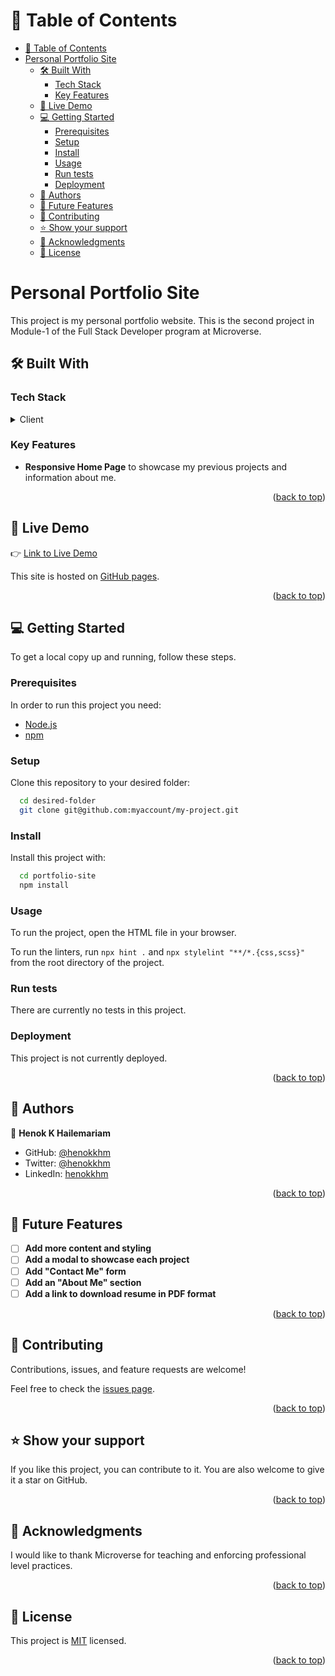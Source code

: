 <a name="readme-top"></a>

<!-- TABLE OF CONTENTS -->

# 📗 Table of Contents

- [📗 Table of Contents](#-table-of-contents)
- [Personal Portfolio Site ](#personal-portfolio-site-)
  - [🛠 Built With ](#-built-with-)
    - [Tech Stack ](#tech-stack-)
    - [Key Features ](#key-features-)
  - [🚀 Live Demo ](#-live-demo-)
  - [💻 Getting Started ](#-getting-started-)
    - [Prerequisites](#prerequisites)
    - [Setup](#setup)
    - [Install](#install)
    - [Usage](#usage)
    - [Run tests](#run-tests)
    - [Deployment](#deployment)
  - [👥 Authors ](#-authors-)
  - [🔭 Future Features ](#-future-features-)
  - [🤝 Contributing ](#-contributing-)
  - [⭐️ Show your support ](#️-show-your-support-)
  - [🙏 Acknowledgments ](#-acknowledgments-)
  - [📝 License ](#-license-)

<!-- PROJECT DESCRIPTION -->

# Personal Portfolio Site <a name="about-project"></a>

This project is my personal portfolio website. This is the second project in Module-1 of the Full Stack Developer program at Microverse.

## 🛠 Built With <a name="built-with"></a>

### Tech Stack <a name="tech-stack"></a>

<details>
  <summary>Client</summary>
  <ul>
    <li><a href="https://developer.mozilla.org/en-US/docs/Web/HTML">HTML</a></li>
    <li><a href="https://developer.mozilla.org/en-US/docs/Web/CSS">CSS</a></li>
  </ul>
</details>

</details>

<!-- Features -->

### Key Features <a name="key-features"></a>

- **Responsive Home Page** to showcase my previous projects and information about me.

<p align="right">(<a href="#readme-top">back to top</a>)</p>

<!-- LIVE DEMO -->

## 🚀 Live Demo <a name="live-demo"></a>

👉 [Link to Live Demo](https://henokkhm.github.io/portfolio-site/)

This site is hosted on [GitHub pages](https://pages.github.com/).

<p align="right">(<a href="#readme-top">back to top</a>)</p>

<!-- GETTING STARTED -->

## 💻 Getting Started <a name="getting-started"></a>

To get a local copy up and running, follow these steps.

### Prerequisites

In order to run this project you need:

- <a href="https://nodejs.org/en/download">Node.js</a>
- <a href="https://docs.npmjs.com/downloading-and-installing-node-js-and-npm">npm</a>

### Setup

Clone this repository to your desired folder:

```sh
  cd desired-folder
  git clone git@github.com:myaccount/my-project.git
```

### Install

Install this project with:

```sh
  cd portfolio-site
  npm install
```

### Usage

To run the project, open the HTML file in your browser.

To run the linters, run `npx hint .` and `npx stylelint "**/*.{css,scss}"` from the root directory of the project.

### Run tests

There are currently no tests in this project.

### Deployment

This project is not currently deployed.

<p align="right">(<a href="#readme-top">back to top</a>)</p>

<!-- AUTHORS -->

## 👥 Authors <a name="authors"></a>

👤 **Henok K Hailemariam**

- GitHub: [@henokkhm](https://github.com/henokkhm)
- Twitter: [@henokkhm](https://twitter.com/henokkhm)
- LinkedIn: [henokkhm](https://www.linkedin.com/in/henokkhm/)

<p align="right">(<a href="#readme-top">back to top</a>)</p>

<!-- FUTURE FEATURES -->

## 🔭 Future Features <a name="future-features"></a>

- [ ] **Add more content and styling**
- [ ] **Add a modal to showcase each project**
- [ ] **Add "Contact Me" form**
- [ ] **Add an "About Me" section**
- [ ] **Add a link to download resume in PDF format**

<p align="right">(<a href="#readme-top">back to top</a>)</p>

<!-- CONTRIBUTING -->

## 🤝 Contributing <a name="contributing"></a>

Contributions, issues, and feature requests are welcome!

Feel free to check the [issues page](../../issues/).

<p align="right">(<a href="#readme-top">back to top</a>)</p>

<!-- SUPPORT -->

## ⭐️ Show your support <a name="support"></a>

If you like this project, you can contribute to it. You are also welcome to give it a star on GitHub.

<p align="right">(<a href="#readme-top">back to top</a>)</p>

<!-- ACKNOWLEDGEMENTS -->

## 🙏 Acknowledgments <a name="acknowledgements"></a>

I would like to thank Microverse for teaching and enforcing professional level practices.

<p align="right">(<a href="#readme-top">back to top</a>)</p>

<!-- LICENSE -->

## 📝 License <a name="license"></a>

This project is [MIT](./LICENSE) licensed.

<p align="right">(<a href="#readme-top">back to top</a>)</p>
